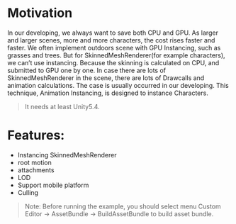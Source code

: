 
# Motivation
In our developing, we always want to save both CPU and GPU. As larger and larger scenes, more and more characters, the cost rises faster and faster. We often implement outdoors scene with GPU Instancing, such as grasses and trees. But for SkinnedMeshRenderer(for example characters), we can’t use instancing. Because the skinning is calculated on CPU, and submitted to GPU one by one. In case there are lots of SkinnedMeshRenderer in the scene, there are lots of Drawcalls and animation calculations. The case is usually occurred in our developing. This technique, Animation Instancing, is designed to instance Characters. 
> It needs at least Unity5.4.

# Features:
* Instancing SkinnedMeshRenderer 
* root motion
* attachments
* LOD
* Support mobile platform
* Culling

> Note:
Before running the example, you should select menu Custom Editor -> AssetBundle -> BuildAssetBundle to build asset bundle.

